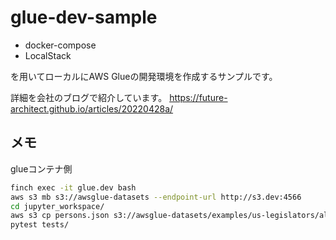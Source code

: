 # glue-dev-sample

* docker-compose
* LocalStack

を用いてローカルにAWS Glueの開発環境を作成するサンプルです。

詳細を会社のブログで紹介しています。
https://future-architect.github.io/articles/20220428a/


## メモ

glueコンテナ側
```bash
finch exec -it glue.dev bash
aws s3 mb s3://awsglue-datasets --endpoint-url http://s3.dev:4566
cd jupyter_workspace/
aws s3 cp persons.json s3://awsglue-datasets/examples/us-legislators/all/ --endpoint-url http://s3.dev:4566
pytest tests/
```
